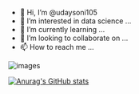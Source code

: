 - 👋 Hi, I’m @udaysoni105
- 👀 I’m interested in data science ...
- 🌱 I’m currently learning ...
- 💞️ I’m looking to collaborate on ...
- 📫 How to reach me ...

![images](https://user-images.githubusercontent.com/41944155/181758438-00f4ceeb-e8d6-4ab8-ae1a-6024f666076f.png) 

[![Anurag's GitHub stats](https://github-readme-stats.vercel.app/api?username=udaysoni105)](https://github.com/anuraghazra/github-readme-stats)

